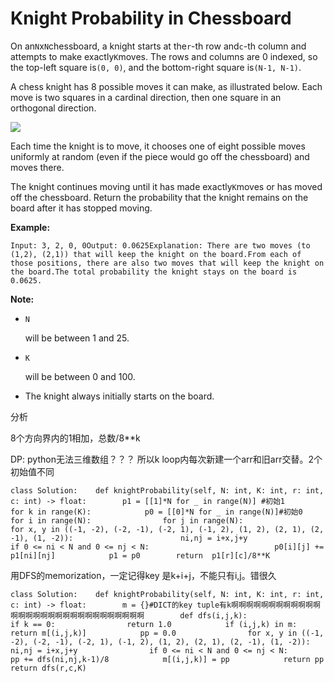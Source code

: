 # Knight Probability in Chessboard

On an`N`x`N`chessboard, a knight starts at the`r`-th row and`c`-th column and attempts to make exactly`K`moves. The rows and columns are 0 indexed, so the top-left square is`(0, 0)`, and the bottom-right square is`(N-1, N-1)`.

A chess knight has 8 possible moves it can make, as illustrated below. Each move is two squares in a cardinal direction, then one square in an orthogonal direction.

![](https://assets.leetcode.com/uploads/2018/10/12/knight.png)

Each time the knight is to move, it chooses one of eight possible moves uniformly at random \(even if the piece would go off the chessboard\) and moves there.

The knight continues moving until it has made exactly`K`moves or has moved off the chessboard. Return the probability that the knight remains on the board after it has stopped moving.

**Example:**

```text
Input: 3, 2, 0, 0Output: 0.0625Explanation: There are two moves (to (1,2), (2,1)) that will keep the knight on the board.From each of those positions, there are also two moves that will keep the knight on the board.The total probability the knight stays on the board is 0.0625.
```

**Note:**

* `N`

  will be between 1 and 25.

* `K`

  will be between 0 and 100.

* The knight always initially starts on the board.

分析

8个方向界内的1相加，总数/8\*\*k

DP: python无法三维数组？？？ 所以k loop内每次新建一个arr和旧arr交替。2个初始值不同

```text
class Solution:    def knightProbability(self, N: int, K: int, r: int, c: int) -> float:        p1 = [[1]*N for _ in range(N)] #初始1        for k in range(K):            p0 = [[0]*N for _ in range(N)]#初始0            for i in range(N):                for j in range(N):                    for x, y in ((-1, -2), (-2, -1), (-2, 1), (-1, 2), (1, 2), (2, 1), (2, -1), (1, -2)):                        ni,nj = i+x,j+y                        if 0 <= ni < N and 0 <= nj < N:                            p0[i][j] += p1[ni][nj]            p1 = p0        return  p1[r][c]/8**K
```

用DFS的memorization，一定记得key 是k+i+j，不能只有i,j。错很久

```text
class Solution:    def knightProbability(self, N: int, K: int, r: int, c: int) -> float:        m = {}#DICT的key tuple有k啊啊啊啊啊啊啊啊啊啊啊啊啊啊啊啊啊啊啊啊啊啊啊啊啊啊啊啊啊啊        def dfs(i,j,k):                        if k == 0:                return 1.0            if (i,j,k) in m:                return m[(i,j,k)]            pp = 0.0                for x, y in ((-1, -2), (-2, -1), (-2, 1), (-1, 2), (1, 2), (2, 1), (2, -1), (1, -2)):                ni,nj = i+x,j+y                if 0 <= ni < N and 0 <= nj < N:                    pp += dfs(ni,nj,k-1)/8            m[(i,j,k)] = pp            return pp        return dfs(r,c,K)
```

